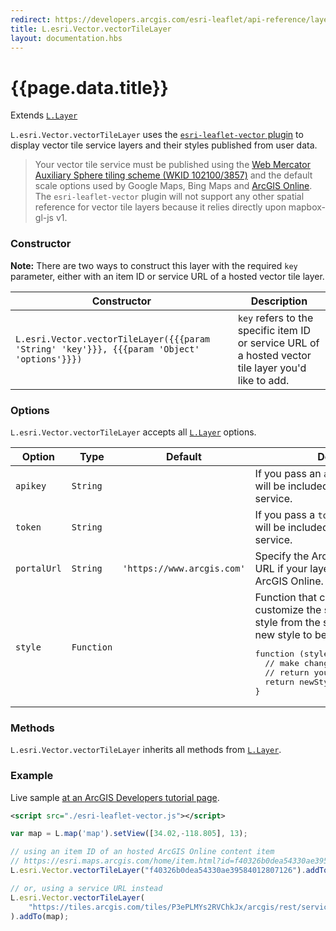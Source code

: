 ```yaml
---
redirect: https://developers.arcgis.com/esri-leaflet/api-reference/layers/vector-layer/
title: L.esri.Vector.vectorTileLayer
layout: documentation.hbs
---
```


# {{page.data.title}}

Extends [`L.Layer`](https://leafletjs.com/reference.html#layer)

`L.esri.Vector.vectorTileLayer` uses the [`esri-leaflet-vector` plugin](https://github.com/Esri/esri-leaflet-vector) to display vector tile service layers and their styles published from user data.

> Your vector tile service must be published using the [Web Mercator Auxiliary Sphere tiling scheme (WKID 102100/3857)](https://epsg.io/3857) and the default scale options used by Google Maps, Bing Maps and [ArcGIS Online](https://services.arcgisonline.com/arcgis/rest/services). The `esri-leaflet-vector` plugin will not support any other spatial reference for vector tile layers because it relies directly upon mapbox-gl-js v1.

### Constructor

**Note:** There are two ways to construct this layer with the required `key` parameter, either with an item ID or service URL of a hosted vector tile layer.

<table>
    <thead>
        <tr>
            <th>Constructor</th>
            <th>Description</th>
        </tr>
    </thead>
    <tbody>
        <tr>
            <td><code>L.esri.Vector.vectorTileLayer({{{param 'String' 'key'}}}, {{{param 'Object' 'options'}}})</code></td>
            <td><code>key</code> refers to the specific item ID or service URL of a hosted vector tile layer you'd like to add.
        </tr>
    </tbody>
</table>

### Options

`L.esri.Vector.vectorTileLayer` accepts all [`L.Layer`](https://leafletjs.com/reference.html#layer) options.

<table>
    <thead>
        <tr>
            <th>Option</th>
            <th>Type</th>
            <th>Default</th>
            <th>Description</th>
        </tr>
    </thead>
    <tbody>
        <tr>
            <td><code>apikey</code></td>
            <td><code>String</code></td>
            <td></td>
            <td>If you pass an <code>apikey</code> in your options it will be included in all requests to the service.</td>
        </tr>
        <tr>
            <td><code>token</code></td>
            <td><code>String</code></td>
            <td></td>
            <td>If you pass a <code>token</code> in your options it will be included in all requests to the service.</td>
        </tr>
        <tr>
            <td><code>portalUrl</code></td>
            <td><code>String</code></td>
            <td><code>'https://www.arcgis.com'</code></td>
            <td>Specify the ArcGIS Enterprise base URL if your layer is not hosted on ArcGIS Online.</td>
        </tr>
        <tr>
            <td><code>style</code></td>
            <td><code>Function</code></td>
            <td></td>
            <td>Function that can be used to customize the style. It gets the default style from the service and returns the new style to be used.
<pre>function (style) {
  // make changes to the style object
  // return your style overrides
  return newStyleObj;
}</pre>
            </td>
        </tr>
    </tbody>
</table>

### Methods

`L.esri.Vector.vectorTileLayer` inherits all methods from [`L.Layer`](https://leafletjs.com/reference.html#layer).

### Example

Live sample [at an ArcGIS Developers tutorial page](https://developers.arcgis.com/esri-leaflet/layers/add-a-vector-tile-layer/).

```xml
<script src="./esri-leaflet-vector.js"></script>
```

```js
var map = L.map('map').setView([34.02,-118.805], 13);

// using an item ID of an hosted ArcGIS Online content item
// https://esri.maps.arcgis.com/home/item.html?id=f40326b0dea54330ae39584012807126
L.esri.Vector.vectorTileLayer("f40326b0dea54330ae39584012807126").addTo(map);

// or, using a service URL instead
L.esri.Vector.vectorTileLayer(
    "https://tiles.arcgis.com/tiles/P3ePLMYs2RVChkJx/arcgis/rest/services/Microsoft_Building_Footprints/VectorTileServer"
).addTo(map);
```
